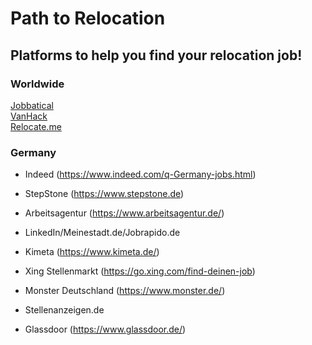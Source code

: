 # Path to Relocation

## Platforms to help you find your relocation job!

### Worldwide
[Jobbatical](https://jobbatical.com)<br>
[VanHack](https://vanhack.com/candidates?invite=carlosdem) <br>
[Relocate.me](https://relocate.me/)


### Germany

- Indeed (https://www.indeed.com/q-Germany-jobs.html)

- StepStone (https://www.stepstone.de)

- Arbeitsagentur (https://www.arbeitsagentur.de/)

- LinkedIn/Meinestadt.de/Jobrapido.de

- Kimeta (https://www.kimeta.de/)

- Xing Stellenmarkt (https://go.xing.com/find-deinen-job)

- Monster Deutschland (https://www.monster.de/)

- Stellenanzeigen.de

- Glassdoor (https://www.glassdoor.de/)


